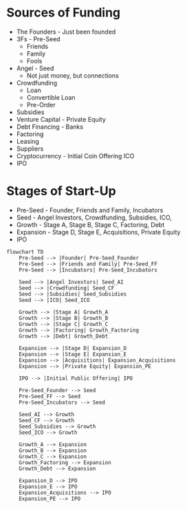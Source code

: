 # Sources of Funding
- The Founders - Just been founded
- 3Fs - Pre-Seed
	- Friends
	- Family
	- Fools
- Angel - Seed
	- Not just money, but connections
- Crowdfunding
	- Loan
	- Convertible Loan
	- Pre-Order
- Subsidies
- Venture Capital - Private Equity
- Debt Financing - Banks
- Factoring
- Leasing
- Suppliers
- Cryptocurrency - Initial Coin Offering ICO
- IPO

# Stages of Start-Up
- Pre-Seed - Founder, Friends and Family, Incubators
- Seed - Angel Investors, Crowdfunding, Subsidies, ICO, 
- Growth - Stage A, Stage B, Stage C, Factoring, Debt
- Expansion - Stage D, Stage E, Acquisitions, Private Equity
- IPO

```mermaid
flowchart TD
    Pre-Seed --> |Founder| Pre-Seed_Founder
    Pre-Seed --> |Friends and Family| Pre-Seed_FF
    Pre-Seed --> |Incubators| Pre-Seed_Incubators
    
    Seed --> |Angel Investors| Seed_AI
    Seed --> |Crowdfunding| Seed_CF
    Seed --> |Subsidies| Seed_Subsidies
    Seed --> |ICO| Seed_ICO
    
    Growth --> |Stage A| Growth_A
    Growth --> |Stage B| Growth_B
    Growth --> |Stage C| Growth_C
    Growth --> |Factoring| Growth_Factoring
    Growth --> |Debt| Growth_Debt
    
    Expansion --> |Stage D| Expansion_D
    Expansion --> |Stage E| Expansion_E
    Expansion --> |Acquisitions| Expansion_Acquisitions
    Expansion --> |Private Equity| Expansion_PE
    
    IPO --> |Initial Public Offering| IPO

    Pre-Seed_Founder --> Seed
    Pre-Seed_FF --> Seed
    Pre-Seed_Incubators --> Seed

    Seed_AI --> Growth
    Seed_CF --> Growth
    Seed_Subsidies --> Growth
    Seed_ICO --> Growth

    Growth_A --> Expansion
    Growth_B --> Expansion
    Growth_C --> Expansion
    Growth_Factoring --> Expansion
    Growth_Debt --> Expansion

    Expansion_D --> IPO
    Expansion_E --> IPO
    Expansion_Acquisitions --> IPO
    Expansion_PE --> IPO

```

